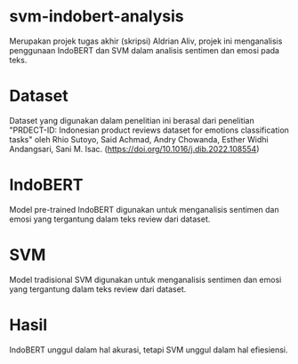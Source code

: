 # svm-indobert-analysis
Merupakan projek tugas akhir (skripsi) Aldrian Aliv, projek ini menganalisis penggunaan IndoBERT dan SVM dalam analisis sentimen dan emosi pada teks.

# Dataset
Dataset yang digunakan dalam penelitian ini berasal dari penelitian "PRDECT-ID: Indonesian product reviews dataset for emotions classification tasks" oleh Rhio Sutoyo, Said Achmad, Andry Chowanda, Esther Widhi Andangsari, Sani M. Isac. (https://doi.org/10.1016/j.dib.2022.108554)

# IndoBERT
Model pre-trained IndoBERT digunakan untuk menganalisis sentimen dan emosi yang tergantung dalam teks review dari dataset.

# SVM
Model tradisional SVM digunakan untuk menganalisis sentimen dan emosi yang tergantung dalam teks review dari dataset.

# Hasil
IndoBERT unggul dalam hal akurasi, tetapi SVM unggul dalam hal efiesiensi.
